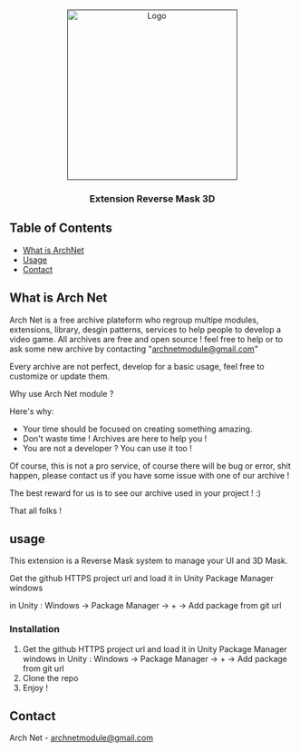 
<!-- PROJECT LOGO -->
<br />
<p align="center">
  <a href="">
    <img src="https://archnet-plateform.fr/images/ArchNetLogoWithBck.png" alt="Logo" width="300">
  </a>

  <h3 align="center">Extension Reverse Mask 3D</h3>
</p>



<!-- TABLE OF CONTENTS -->
## Table of Contents

* [What is ArchNet](#about-the-project)
* [Usage](#usage)
* [Contact](#contact)



<!-- ABOUT THE PROJECT -->
## What is Arch Net

Arch Net is a free archive plateform who regroup multipe modules, extensions, library, desgin patterns, services to help people to develop a video game.
All archives are free and open source ! feel free to help or to ask some new archive by contacting "archnetmodule@gmail.com"

Every archive are not perfect, develop for a basic usage, feel free to customize or update them.

Why use Arch Net module ?

Here's why:
* Your time should be focused on creating something amazing.
* Don't waste time ! Archives are here to help you !
* You are not a developer ? You can use it too !

Of course, this is not a pro service, of course there will be bug or error, shit happen, please contact us if you have some issue with one of our archive !

The best reward for us is to see our archive used in your project ! :) 

That all folks !


<!-- Usage -->
## usage

This extension is a Reverse Mask system to manage your UI and 3D Mask.

Get the github HTTPS project url and load it in Unity Package Manager windows

in Unity : Windows -> Package Manager -> + -> Add package from git url

### Installation

1. Get the github HTTPS project url and load it in Unity Package Manager windows
in Unity : Windows -> Package Manager -> + -> Add package from git url
2. Clone the repo
7. Enjoy !

<!-- CONTACT -->
## Contact

Arch Net - archnetmodule@gmail.com
